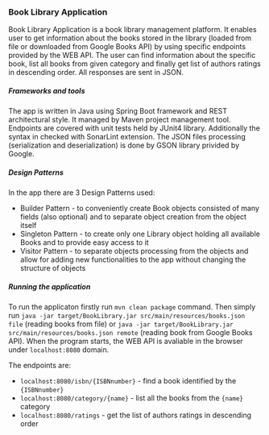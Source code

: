### Book Library Application 

Book Library Application is a book library management platform. It enables user to get information about the books stored in the library (loaded from file or downloaded from Google Books API) by using specific endpoints provided by the WEB API. The user can find information about the specific book, list all books from given category and finally get list of authors ratings in descending order. All responses are sent in JSON.

##### Frameworks and tools

The app is written in Java using Spring Boot framework and REST architectural style. It managed by Maven project management tool. Endpoints are covered with unit tests held by JUnit4 library. Additionally the syntax in checked with SonarLint extension. The JSON files processing (serialization and deserialization) is done by GSON library privided by Google.

##### Design Patterns

In the app there are 3 Design Patterns used:

- Builder Pattern - to conveniently create Book objects consisted of many fields (also optional) and to separate object creation from the object itself
- Singleton Pattern - to create only one Library object holding all available Books and to provide easy access to it
- Visitor Pattern - to separate objects processing from the objects and allow for adding new functionalities to the app without changing the structure of objects

##### Running the application

To run the applicaton firstly run `mvn clean package` command. Then simply run `java -jar target/BookLibrary.jar src/main/resources/books.json file` (reading books from file) or `java -jar target/BookLibrary.jar src/main/resources/books.json remote` (reading book from Google Books API). When the program starts, the WEB API is avaliable in the browser under `localhost:8080` domain.

The endpoints are:

- `localhost:8080/isbn/{ISBNnumber}` - find a book identified by the `{ISBNnumber}`
- `localhost:8080/category/{name}` - list all the books from the `{name}` category 
- `localhost:8080/ratings` - get the list of authors ratings in descending order
